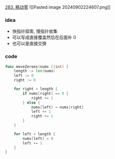 [283. 移动零](https://leetcode.cn/problems/move-zeroes/)
![[Pasted image 20240902224607.png]]

### idea
- 快指针探索, 慢指针收集
- 可以写成直接覆盖然后在后面补 0
- 也可以是直接交换


### code
```go
func moveZeroes(nums []int) {
	length := len(nums)
	left := 0
	right := 0

	for right < length {
		if nums[right] == 0 {
			right += 1
		} else {
			nums[left] = nums[right]
			left += 1
			right += 1
		}
	}

	for left < length {
		nums[left] = 0
		left += 1
	}
}
```